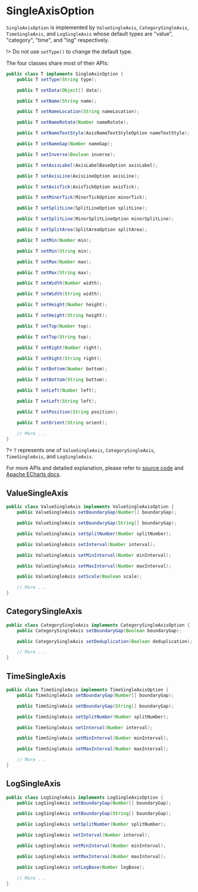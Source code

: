 # SingleAxisOption

`SingleAxisOption` is implemented by `ValueSingleAxis`, `CategorySingleAxis`, `TimeSingleAxis`, and `LogSingleAxis` whose default types are "value", "category", "time", and "log" respectively.

!> Do not use `setType()` to change the default type.

The four classes share most of their APIs:

```java
public class T implements SingleAxisOption {
    public T setType(String type);

    public T setData(Object[] data);

    public T setName(String name);

    public T setNameLocation(String nameLocation);

    public T setNameRotate(Number nameRotate);

    public T setNameTextStyle(AxisNameTextStyleOption nameTextStyle);

    public T setNameGap(Number nameGap);    

    public T setInverse(Boolean inverse);

    public T setAxisLabel(AxisLabelBaseOption axisLabel);

    public T setAxisLine(AxisLineOption axisLine);

    public T setAxisTick(AxisTickOption axisTick);

    public T setMinorTick(MinorTickOption minorTick);

    public T setSplitLine(SplitLineOption splitLine);

    public T setSplitLine(MinorSplitLineOption minorSplitLine);

    public T setSplitArea(SplitAreaOption splitArea);

    public T setMin(Number min);

    public T setMin(String min);

    public T setMax(Number max);

    public T setMax(String max);

    public T setWidth(Number width);

    public T setWidth(String width);

    public T setHeight(Number height);

    public T setHeight(String height);

    public T setTop(Number top);

    public T setTop(String top);

    public T setRight(Number right);

    public T setRight(String right);

    public T setBottom(Number bottom);

    public T setBottom(String bottom);

    public T setLeft(Number left);

    public T setLeft(String left);

    public T setPosition(String position);

    public T setOrient(String orient);

    // More ...
}
```

?> `T` represents one of `ValueSingleAxis`, `CategorySingleAxis`, `TimeSingleAxis`, and `LogSingleAxis`.

For more APIs and detailed explanation, please refer to [source code](https://echarts.apache.org/en/option.html#singleAxis) and [Apache ECharts docs](https://github.com/ECharts-Java/ECharts-Java/tree/master/src/main/java/org/icepear/echarts/components/coord/single).

## ValueSingleAxis

```java
public class ValueSingleAxis implements ValueSingleAxisOption {
    public ValueSingleAxis setBoundaryGap(Number[] boundaryGap);

    public ValueSingleAxis setBoundaryGap(String[] boundaryGap);

    public ValueSingleAxis setSplitNumber(Number splitNumber);

    public ValueSingleAxis setInterval(Number interval);

    public ValueSingleAxis setMinInterval(Number minInterval);

    public ValueSingleAxis setMaxInterval(Number maxInterval);

    public ValueSingleAxis setScale(Boolean scale);

    // More ...
}
```

## CategorySingleAxis

```java
public class CategorySingleAxis implements CategorySingleAxisOption {
    public CategorySingleAxis setBoundaryGap(Boolean boundaryGap);

    public CategorySingleAxis setDeduplication(Boolean deduplication);

    // More ...
}
```

## TimeSingleAxis

```java
public class TimeSingleAxis implements TimeSingleAxisOption {
    public TimeSingleAxis setBoundaryGap(Number[] boundaryGap);

    public TimeSingleAxis setBoundaryGap(String[] boundaryGap);

    public TimeSingleAxis setSplitNumber(Number splitNumber);

    public TimeSingleAxis setInterval(Number interval);

    public TimeSingleAxis setMinInterval(Number minInterval);

    public TimeSingleAxis setMaxInterval(Number maxInterval);

    // More ...
}
```

## LogSingleAxis

```java
public class LogSingleAxis implements LogSingleAxisOption {
    public LogSingleAxis setBoundaryGap(Number[] boundaryGap);

    public LogSingleAxis setBoundaryGap(String[] boundaryGap);

    public LogSingleAxis setSplitNumber(Number splitNumber);

    public LogSingleAxis setInterval(Number interval);

    public LogSingleAxis setMinInterval(Number minInterval);

    public LogSingleAxis setMaxInterval(Number maxInterval);

    public LogSingleAxis setLogBase(Number logBase);

    // More ...
}
```
